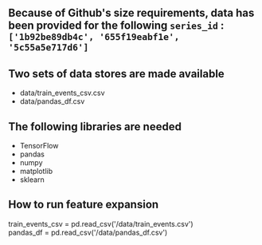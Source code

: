 ## Because of Github's size requirements, data has been provided for the following `series_id` : `['1b92be89db4c', '655f19eabf1e', '5c55a5e717d6']`

## Two sets of data stores are made available 
  <ul>
    <li> data/train_events_csv.csv </li>
    <li> data/pandas_df.csv </li>
  </ul>

## The following libraries are needed
<ul>
  <li> TensorFlow </li>
  <li> pandas </li>
  <li> numpy </li>
  <li> matplotlib </li>
  <li> sklearn </li>
</ul>

## How to run feature expansion
train_events_csv = pd.read_csv('/data/train_events.csv') <br>
pandas_df = pd.read_csv('/data/pandas_df.csv')
